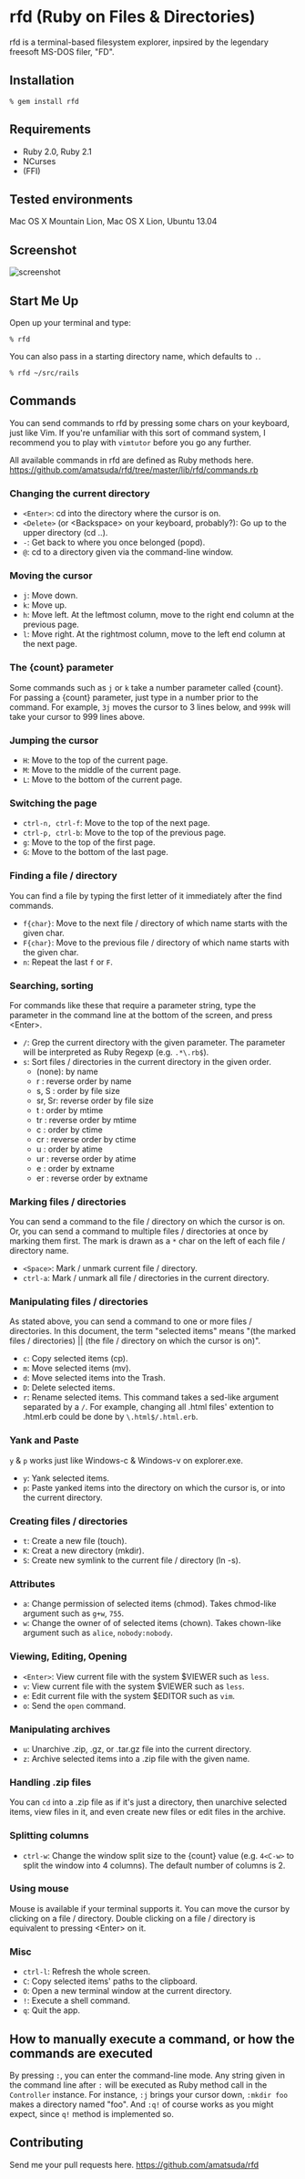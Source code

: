 # rfd (Ruby on Files & Directories)

rfd is a terminal-based filesystem explorer, inpsired by the legendary freesoft MS-DOS filer, "FD".

## Installation

    % gem install rfd

## Requirements

* Ruby 2.0, Ruby 2.1
* NCurses
* (FFI)

## Tested environments

Mac OS X Mountain Lion, Mac OS X Lion, Ubuntu 13.04

## Screenshot

![screenshot](https://www.evernote.com/shard/s20/sh/a0a275ee-39b5-4ba4-9374-8534f4ee2a24/377c504f45f17a75eb2ea12bd015b6ee/deep/0/rfd_screenshot.png)

## Start Me Up

Open up your terminal and type:

    % rfd

You can also pass in a starting directory name, which defaults to `.`.

    % rfd ~/src/rails

## Commands

You can send commands to rfd by pressing some chars on your keyboard, just like Vim.
If you're unfamiliar with this sort of command system, I recommend you to play with `vimtutor` before you go any further.

All available commands in rfd are defined as Ruby methods here. https://github.com/amatsuda/rfd/tree/master/lib/rfd/commands.rb

### Changing the current directory

* `<Enter>`: cd into the directory where the cursor is on.
* `<Delete>` (or \<Backspace\> on your keyboard, probably?): Go up to the upper directory (cd ..).
* `-`: Get back to where you once belonged (popd).
* `@`: cd to a directory given via the command-line window.

### Moving the cursor

* `j`: Move down.
* `k`: Move up.
* `h`: Move left. At the leftmost column, move to the right end column at the previous page.
* `l`: Move right. At the rightmost column, move to the left end column at the next page.

### The {count} parameter

Some commands such as `j` or `k` take a number parameter called {count}. For passing a {count} parameter, just type in a number prior to the command.
For example, `3j` moves the cursor to 3 lines below, and `999k` will take your cursor to 999 lines above.

### Jumping the cursor

* `H`: Move to the top of the current page.
* `M`: Move to the middle of the current page.
* `L`: Move to the bottom of the current page.

### Switching the page

* `ctrl-n, ctrl-f`: Move to the top of the next page.
* `ctrl-p, ctrl-b`: Move to the top of the previous page.
* `g`: Move to the top of the first page.
* `G`: Move to the bottom of the last page.

### Finding a file / directory

You can find a file by typing the first letter of it immediately after the find commands.

* `f{char}`: Move to the next file / directory of which name starts with the given char.
* `F{char}`: Move to the previous file / directory of which name starts with the given char.
* `n`: Repeat the last `f` or `F`.

### Searching, sorting

For commands like these that require a parameter string, type the parameter in the command line at the bottom of the screen, and press \<Enter\>.

* `/`: Grep the current directory with the given parameter. The parameter will be interpreted as Ruby Regexp (e.g. `.*\.rb$`).
* `s`: Sort files / directories in the current directory in the given order.
    * (none): by name
    * r     : reverse order by name
    * s, S  : order by file size
    * sr, Sr: reverse order by file size
    * t     : order by mtime
    * tr    : reverse order by mtime
    * c     : order by ctime
    * cr    : reverse order by ctime
    * u     : order by atime
    * ur    : reverse order by atime
    * e     : order by extname
    * er    : reverse order by extname

### Marking files / directories

You can send a command to the file / directory on which the cursor is on. Or, you can send a command to multiple files / directories at once by marking them first.
The mark is drawn as a `*` char on the left of each file / directory name.

* `<Space>`: Mark / unmark current file / directory.
* `ctrl-a`: Mark / unmark all file / directories in the current directory.

### Manipulating files / directories

As stated above, you can send a command to one or more files / directories. In this document, the term "selected items" means "(the marked files / directories) || (the file / directory on which the cursor is on)".

* `c`: Copy selected items (cp).
* `m`: Move selected items (mv).
* `d`: Move selected items into the Trash.
* `D`: Delete selected items.
* `r`: Rename selected items. This command takes a sed-like argument separated by a `/`. For example, changing all .html files' extention to .html.erb could be done by `\.html$/.html.erb`.

### Yank and Paste

`y` & `p` works just like Windows-c & Windows-v on explorer.exe.

* `y`: Yank selected items.
* `p`: Paste yanked items into the directory on which the cursor is, or into the current directory.

### Creating files / directories

* `t`: Create a new file (touch).
* `K`: Creat a new directory (mkdir).
* `S`: Create new symlink to the current file / directory (ln -s).

### Attributes

* `a`: Change permission of selected items (chmod). Takes chmod-like argument such as `g+w`, `755`.
* `w`: Change the owner of of selected items (chown). Takes chown-like argument such as `alice`, `nobody:nobody`.

### Viewing, Editing, Opening

* `<Enter>`: View current file with the system $VIEWER such as `less`.
* `v`: View current file with the system $VIEWER such as `less`.
* `e`: Edit current file with the system $EDITOR such as `vim`.
* `o`: Send the `open` command.

### Manipulating archives

* `u`: Unarchive .zip, .gz, or .tar.gz file into the current directory.
* `z`: Archive selected items into a .zip file with the given name.

### Handling .zip files

You can `cd` into a .zip file as if it's just a directory, then unarchive selected items, view files in it, and even create new files or edit files in the archive.

### Splitting columns

* `ctrl-w`: Change the window split size to the {count} value (e.g. `4<C-w>` to split the window into 4 columns). The default number of columns is 2.

### Using mouse

Mouse is available if your terminal supports it. You can move the cursor by clicking on a file / directory. Double clicking on a file / directory is equivalent to pressing \<Enter\> on it.

### Misc

* `ctrl-l`: Refresh the whole screen.
* `C`: Copy selected items' paths to the clipboard.
* `O`: Open a new terminal window at the current directory.
* `!`: Execute a shell command.
* `q`: Quit the app.

## How to manually execute a command, or how the commands are executed

By pressing `:`, you can enter the command-line mode. Any string given in the command line after `:` will be executed as Ruby method call in the `Controller` instance.
For instance, `:j` brings your cursor down, `:mkdir foo` makes a directory named "foo". And `:q!` of course works as you might expect, since `q!` method is implemented so.

## Contributing

Send me your pull requests here. https://github.com/amatsuda/rfd
